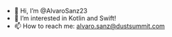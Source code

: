 - 👋 Hi, I’m @AlvaroSanz23
- 👀 I’m interested in Kotlin and Swift!
- 📫 How to reach me: alvaro.sanz@dustsummit.com  

<!---
AlvaroSanz23/AlvaroSanz23 is a ✨ special ✨ repository because its `README.md` (this file) appears on your GitHub profile.
You can click the Preview link to take a look at your changes.
--->
